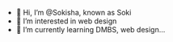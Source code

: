 - 👋 Hi, I’m @Sokisha, known as Soki
- 👀 I’m interested in web design
- 🌱 I’m currently learning DMBS, web design...

<!---
Sokisha/Sokisha is a ✨ special ✨ repository because its `README.md` (this file) appears on your GitHub profile.
You can click the Preview link to take a look at your changes.
--->
